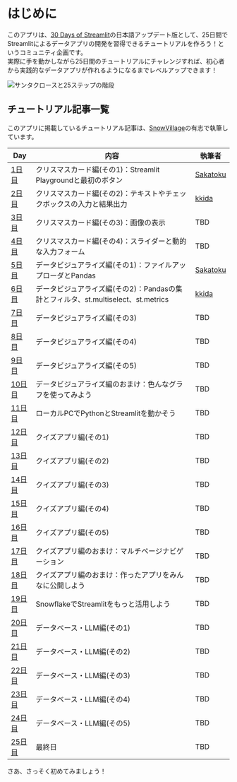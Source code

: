# はじめに

このアプリは、[30 Days of Streamlit](https://30days.streamlit.app/)の日本語アップデート版として、25日間でStreamlitによるデータアプリの開発を習得できるチュートリアルを作ろう！というコミュニティ企画です。  
実際に手を動かしながら25日間のチュートリアルにチャレンジすれば、初心者から実践的なデータアプリが作れるようになるまでレベルアップできます！  

![サンタクロースと25ステップの階段](app/static/introduction.jpg "最初のステップを踏み出そう！")

## チュートリアル記事一覧

このアプリに掲載しているチュートリアル記事は、[SnowVillage](https://usergroups.snowflake.com/snowvillage/)の有志で執筆しています。  

| Day | 内容 | 執筆者 |
| --- | ---- | ----- |
| [1日目](?day=1) | クリスマスカード編(その1)：Streamlit Playgroundと最初のボタン | [Sakatoku](https://x.com/AkSakatoku) |
| [2日目](?day=2) | クリスマスカード編(その2)：テキストやチェックボックスの入力と結果出力 | [kkida](https://x.com/kkkida_twtr) |
| [3日目](?day=3) | クリスマスカード編(その3)：画像の表示 | TBD |
| [4日目](?day=4) | クリスマスカード編(その4)：スライダーと動的な入力フォーム | TBD |
| [5日目](?day=5) | データビジュアライズ編(その1)：ファイルアップローダとPandas | [Sakatoku](https://x.com/AkSakatoku) |
| [6日目](?day=6) | データビジュアライズ編(その2)：Pandasの集計とフィルタ、st.multiselect、st.metrics | [kkida](https://x.com/kkkida_twtr) |
| [7日目](?day=7) | データビジュアライズ編(その3) | TBD |
| [8日目](?day=8) | データビジュアライズ編(その4) | TBD |
| [9日目](?day=9) | データビジュアライズ編(その5) | TBD |
| [10日目](?day=10) | データビジュアライズ編のおまけ：色んなグラフを使ってみよう | TBD |
| [11日目](?day=11) | ローカルPCでPythonとStreamlitを動かそう | TBD |
| [12日目](?day=12) | クイズアプリ編(その1) | TBD |
| [13日目](?day=13) | クイズアプリ編(その2) | TBD |
| [14日目](?day=14) | クイズアプリ編(その3) | TBD |
| [15日目](?day=15) | クイズアプリ編(その4) | TBD |
| [16日目](?day=16) | クイズアプリ編(その5) | TBD |
| [17日目](?day=17) | クイズアプリ編のおまけ：マルチページナビゲーション | TBD |
| [18日目](?day=18) | クイズアプリ編のおまけ：作ったアプリをみんなに公開しよう | TBD |
| [19日目](?day=19) | SnowflakeでStreamlitをもっと活用しよう | TBD |
| [20日目](?day=20) | データベース・LLM編(その1) | TBD |
| [21日目](?day=21) | データベース・LLM編(その2) | TBD |
| [22日目](?day=22) | データベース・LLM編(その3) | TBD |
| [23日目](?day=23) | データベース・LLM編(その4) | TBD |
| [24日目](?day=24) | データベース・LLM編(その5) | TBD |
| [25日目](?day=25) | 最終日 | TBD |

さあ、さっそく初めてみましょう！
